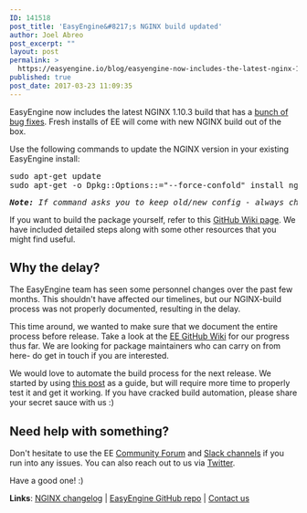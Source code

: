 ```yaml
---
ID: 141518
post_title: 'EasyEngine&#8217;s NGINX build updated'
author: Joel Abreo
post_excerpt: ""
layout: post
permalink: >
  https://easyengine.io/blog/easyengine-now-includes-the-latest-nginx-1-10-3-build/
published: true
post_date: 2017-03-23 11:09:35
---
```

EasyEngine now includes the latest NGINX 1.10.3 build that has a <a href="https://nginx.org/en/CHANGES-1.10">bunch of bug fixes</a>. Fresh installs of EE will come with new NGINX build out of the box.

Use the following commands to update the NGINX version in your existing EasyEngine install:
<pre>sudo apt-get update
sudo apt-get -o Dpkg::Options::="--force-confold" install nginx-custom nginx-ee</pre>
<pre><em><strong>Note:</strong> If command asks you to keep old/new config - always choose old.</em></pre>
If you want to build the package yourself, refer to this <a href="https://github.com/EasyEngine/nginx-build/wiki">GitHub Wiki page</a>. We have included detailed steps along with some other resources that you might find useful.
<h2>Why the delay?</h2>
The EasyEngine team has seen some personnel changes over the past few months. This shouldn't have affected our timelines, but our NGINX-build process was not properly documented, resulting in the delay.

This time around, we wanted to make sure that we document the entire process before release. Take a look at the <a href="https://github.com/EasyEngine/nginx-build/wiki">EE GitHub Wiki</a> for our progress thus far. We are looking for package maintainers who can carry on from here- do get in touch if you are interested.

We would love to automate the build process for the next release. We started by using <a href="https://about.gitlab.com/2016/10/12/automated-debian-package-build-with-gitlab-ci/">this post</a> as a guide, but will require more time to properly test it and get it working. If you have cracked build automation, please share your secret sauce with us :)
<h2>Need help with something?</h2>
Don't hesitate to use the EE <a href="http://community.rtcamp.com/c/easyengine">Community Forum</a> and <a href="http://slack.easyengine.io/">Slack channels</a> if you run into any issues. You can also reach out to us via <a href="http://community.rtcamp.com/c/easyengine">Twitter</a>.

Have a good one! :)

<strong>Links</strong>: <a href="https://nginx.org/en/CHANGES-1.10">NGINX changelog</a> | <a href="https://github.com/EasyEngine/">EasyEngine GitHub repo</a> | <a href="https://easyengine.io/contact/">Contact us</a>